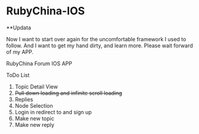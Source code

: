 RubyChina-IOS
=============

**Updata

Now I want to start over again for the uncomfortable framework I used to follow.
And I want to get my hand dirty, and learn more.
Please wait forward of my APP.


RubyChina Forum IOS APP

ToDo List

1. Topic Detail View
2. ~~Pull down loading and infinite scroll loading~~
3. Replies
4. Node Selection
5. Login in redirect to and sign up
6. Make new topic
7. Make new reply

